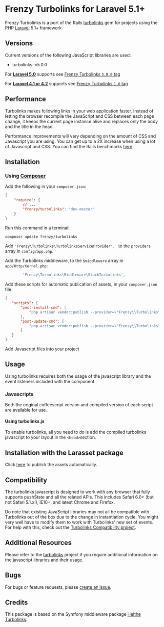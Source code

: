 Frenzy Turbolinks for Laravel 5.1+
==================================

Frenzy Turbolinks is a port of the Rails [turbolinks](https://github.com/turbolinks/turbolinks-rails) gem
for projects using the PHP [Laravel](http://laravel.com) 5.1+ framework.

## Versions

Current versions of the following JavaScript libraries are used:

 * turbolinks: v5.0.0

For [**Laravel 5.0**](http://laravel.com/docs/5.0) supports see [Frenzy Turbolinks `3.0.0` tag](https://github.com/frenzyapp/turbolinks/tree/3.0.0)

For [**Laravel 4.1 or 4.2**](http://laravel.com/docs/4.2) supports see [Frenzy Turbolinks `1.0` tag](https://github.com/frenzyapp/turbolinks/tree/1.0)

## Performance

Turbolinks makes following links in your web application faster. Instead of letting
the browser recompile the JavaScript and CSS between each page change, it keeps
the current page instance alive and replaces only the body and the title in the head.

Performance improvements will vary depending on the amount of CSS and Javascript
you are using. You can get up to a 2X increase when using a lot of Javascript and
CSS. You can find the Rails benchmarks [here](https://stevelabnik/turbolinks_test).

## Installation

### Using [Composer](https://getcomposer.org)

Add the following in your `composer.json`:

```json
{
    "require": {
        // ...
        "frenzy/turbolinks": "dev-master"
    }
}
```

Run this command in a terminal:
```bash
composer update frenzy/turbolinks
```

Add `'Frenzy\Turbolinks\TurbolinksServiceProvider', ` to the `providers` array in `config/app.php`.

Add the Turbolinks middleware, to the `$middleware` array in `app/Http/Kernel.php`:
```php
        'Frenzy\Turbolinks\Middleware\StackTurbolinks',
```

Add these scripts for automatic publication of assets, in your `composer.json` file:

```json
{
   "scripts": {
       "post-install-cmd": [
           "php artisan vendor:publish --provider=\"Frenzy\\Turbolinks\\TurbolinksServiceProvider\" --force"
       ],
       "post-update-cmd": [
           "php artisan vendor:publish --provider=\"Frenzy\\Turbolinks\\TurbolinksServiceProvider\" --force"
       ]
   }
}
```

Add Javascript files into your project

## Usage

Using turbolinks requires both the usage of the javascript library and the event listeners included with the component.

### Javascripts

Both the original coffeescript version and compiled version of each script are available for use.

#### Using turbolinks.js

To enable turbolinks, all you need to do is add the compiled turbolinks javascript to your layout in the `<head>`section.

## Installation with the Larasset package

Click [here](README_LARASSET.md) to publish the assets automatically.

## Compatibility

The turbolinks javascript is designed to work with any browser that fully supports
pushState and all the related APIs. This includes Safari 6.0+ (but not Safari 5.1.x!),
IE10+, and latest Chrome and Firefox.

Do note that existing JavaScript libraries may not all be compatible with
Turbolinks out of the box due to the change in instantiation cycle. You might
very well have to modify them to work with Turbolinks' new set of events. For
help with this, check out the [Turbolinks Compatibility project](http://reed.github.io/turbolinks-compatibility).

## Additional Resources

Please refer to the [turbolinks](https://github.com/turbolinks/turbolinks-rails) project
if you require additional information on the javascript libraries and their usage.

## Bugs

For bugs or feature requests, please [create an issue](https://github.com/frenzyapp/turbolinks/issues/new).

## Credits

This package is based on the Symfony middleware package [Helthe Turbolinks](https://github.com/helthe/Turbolinks).
